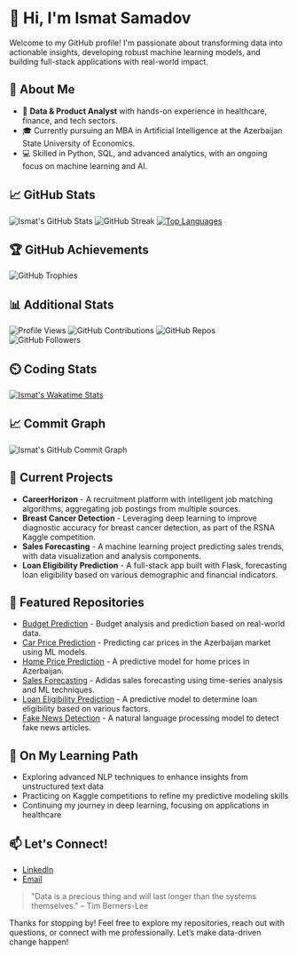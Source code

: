 # 👋 Hi, I'm Ismat Samadov

Welcome to my GitHub profile! I'm passionate about transforming data into actionable insights, developing robust machine learning models, and building full-stack applications with real-world impact.

## 🚀 About Me
- 💼 **Data & Product Analyst** with hands-on experience in healthcare, finance, and tech sectors.
- 🎓 Currently pursuing an MBA in Artificial Intelligence at the Azerbaijan State University of Economics.
- 💻 Skilled in Python, SQL, and advanced analytics, with an ongoing focus on machine learning and AI.

## 📈 GitHub Stats
![Ismat's GitHub Stats](https://github-readme-stats.vercel.app/api?username=Ismat-Samadov&show_icons=true&theme=radical)
![GitHub Streak](https://github-readme-streak-stats.herokuapp.com/?user=Ismat-Samadov&theme=radical)
[![Top Languages](https://github-readme-stats.vercel.app/api/top-langs/?username=Ismat-Samadov&layout=compact&theme=radical)](https://github.com/anuraghazra/github-readme-stats)

## 🏆 GitHub Achievements
![GitHub Trophies](https://github-profile-trophy.vercel.app/?username=Ismat-Samadov&theme=radical&no-frame=true&margin-w=5)

## 📊 Additional Stats
![Profile Views](https://komarev.com/ghpvc/?username=Ismat-Samadov&color=blueviolet)
![GitHub Contributions](https://img.shields.io/badge/Contributions-100%2B-brightgreen)
![GitHub Repos](https://img.shields.io/badge/Repositories-30%2B-blue)
![GitHub Followers](https://img.shields.io/badge/Followers-500%2B-yellow)

## ⏲️ Coding Stats
<!-- Replace "your-wakatime-username" with your actual Wakatime username -->
[![Ismat's Wakatime Stats](https://github-readme-stats.vercel.app/api/wakatime?username=your-wakatime-username&theme=radical)](https://wakatime.com/@your-wakatime-username)

## 📈 Commit Graph
![Ismat's GitHub Commit Graph](https://github-readme-activity-graph.cyclic.app/graph?username=Ismat-Samadov&theme=radical)

## 🔬 Current Projects
- **CareerHorizon** - A recruitment platform with intelligent job matching algorithms, aggregating job postings from multiple sources.
- **Breast Cancer Detection** - Leveraging deep learning to improve diagnostic accuracy for breast cancer detection, as part of the RSNA Kaggle competition.
- **Sales Forecasting** - A machine learning project predicting sales trends, with data visualization and analysis components.
- **Loan Eligibility Prediction** - A full-stack app built with Flask, forecasting loan eligibility based on various demographic and financial indicators.

## 📂 Featured Repositories
- [Budget Prediction](https://github.com/Ismat-Samadov/Budget_Prediction) - Budget analysis and prediction based on real-world data.
- [Car Price Prediction](https://github.com/Ismat-Samadov/Car_Price_Prediction) - Predicting car prices in the Azerbaijan market using ML models.
- [Home Price Prediction](https://github.com/Ismat-Samadov/Home_Price_Prediciton) - A predictive model for home prices in Azerbaijan.
- [Sales Forecasting](https://github.com/Ismat-Samadov/Sales_Forecasting) - Adidas sales forecasting using time-series analysis and ML techniques.
- [Loan Eligibility Prediction](https://github.com/Ismat-Samadov/Loan_Eligiblity) - A predictive model to determine loan eligibility based on various factors.
- [Fake News Detection](https://github.com/Ismat-Samadov/Fake_News_Detection) - A natural language processing model to detect fake news articles.

## 🌱 On My Learning Path
- Exploring advanced NLP techniques to enhance insights from unstructured text data
- Practicing on Kaggle competitions to refine my predictive modeling skills
- Continuing my journey in deep learning, focusing on applications in healthcare

## 📫 Let's Connect!
- [LinkedIn](https://www.linkedin.com/in/ismat-samadov)
- [Email](mailto:ismetsemedov@gmail.com)

> "Data is a precious thing and will last longer than the systems themselves." – Tim Berners-Lee

Thanks for stopping by! Feel free to explore my repositories, reach out with questions, or connect with me professionally. Let’s make data-driven change happen!
